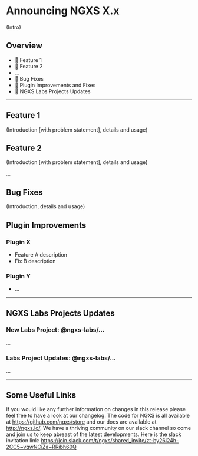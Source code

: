 # Announcing NGXS X.x

(Intro)

## Overview

- 🚀 Feature 1
- 🎨 Feature 2
- ...
- 🐛 Bug Fixes
- 🔌 Plugin Improvements and Fixes
- 🔬 NGXS Labs Projects Updates

---

## Feature 1

(Introduction [with problem statement], details and usage)

## Feature 2

(Introduction [with problem statement], details and usage)

...

## Bug Fixes

(Introduction, details and usage)

## Plugin Improvements

### Plugin X

- Feature A description
- Fix B description

### Plugin Y

- ...

---

## NGXS Labs Projects Updates

### New Labs Project: @ngxs-labs/...

...

### Labs Project Updates: @ngxs-labs/...

...

---

## Some Useful Links

If you would like any further information on changes in this release please feel free to have a look at our changelog. The code for NGXS is all available at https://github.com/ngxs/store and our docs are available at http://ngxs.io/. We have a thriving community on our slack channel so come and join us to keep abreast of the latest developments. Here is the slack invitation link: https://join.slack.com/t/ngxs/shared_invite/zt-by26i24h-2CC5~vqwNCiZa~RRibh60Q
